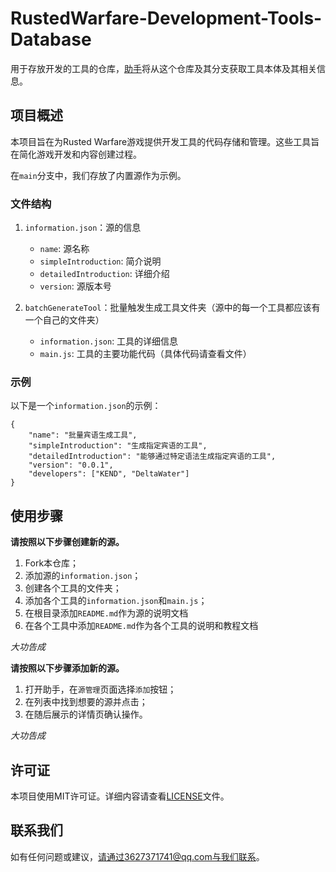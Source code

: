 # RustedWarfare-Development-Tools-Database

用于存放开发的工具的仓库，[助手](https://github.com/Delta-Water/RustedWarfare-Development-Tools)将从这个仓库及其分支获取工具本体及其相关信息。

## 项目概述

本项目旨在为Rusted Warfare游戏提供开发工具的代码存储和管理。这些工具旨在简化游戏开发和内容创建过程。

在`main`分支中，我们存放了内置源作为示例。

### 文件结构

1. `information.json`：源的信息

   - `name`: 源名称
   - `simpleIntroduction`: 简介说明
   - `detailedIntroduction`: 详细介绍
   - `version`: 源版本号

2. `batchGenerateTool`：批量触发生成工具文件夹（源中的每一个工具都应该有一个自己的文件夹）

   - `information.json`: 工具的详细信息
   - `main.js`: 工具的主要功能代码（具体代码请查看文件）

### 示例

以下是一个`information.json`的示例：

```
{
    "name": "批量宾语生成工具",
    "simpleIntroduction": "生成指定宾语的工具",
    "detailedIntroduction": "能够通过特定语法生成指定宾语的工具",
    "version": "0.0.1",
    "developers": ["KEND", "DeltaWater"]
}
```

## 使用步骤

**请按照以下步骤创建新的源。**

1. Fork本仓库；
2. 添加源的`information.json`；
3. 创建各个工具的文件夹；
4. 添加各个工具的`information.json`和`main.js`；
3. 在根目录添加`README.md`作为源的说明文档
4. 在各个工具中添加`README.md`作为各个工具的说明和教程文档

_大功告成_

**请按照以下步骤添加新的源。**

1. 打开助手，在`源管理`页面选择`添加`按钮；
2. 在列表中找到想要的源并点击；
3. 在随后展示的详情页确认操作。

_大功告成_

## 许可证

本项目使用MIT许可证。详细内容请查看[LICENSE](LICENSE)文件。

## 联系我们

如有任何问题或建议，请通过3627371741@qq.com与我们联系。